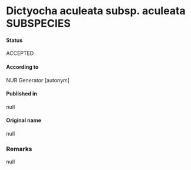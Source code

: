 Dictyocha aculeata subsp. aculeata SUBSPECIES
=======

#### Status
ACCEPTED

#### According to
NUB Generator [autonym]

#### Published in
null

#### Original name
null

### Remarks
null